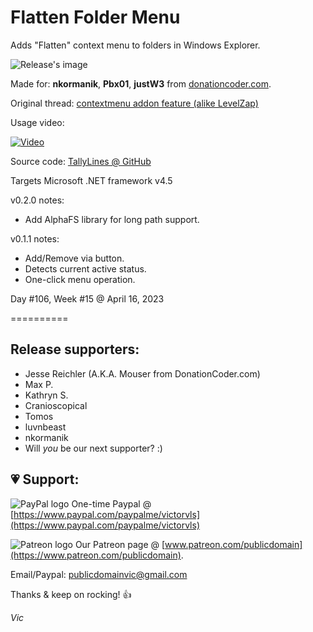 # Flatten Folder Menu

Adds "Flatten" context menu to folders in Windows Explorer.

![Release's image](https://user-images.githubusercontent.com/54631779/93476623-03419a00-f8c8-11ea-98e5-f720fd2db9af.png)

Made for: **nkormanik**, **Pbx01**, **justW3** from [donationcoder.com](https://www.donationcoder.com).

Original thread: [contextmenu addon feature (alike LevelZap)](https://www.donationcoder.com/forum/index.php?topic=46630.0)

Usage video:

[![Video](http://img.youtube.com/vi/Xx-DG0iX1e8/0.jpg)](http://www.youtube.com/watch?v=Xx-DG0iX1e8 "Usage video")

Source code: [TallyLines @ GitHub](https://github.com/publicdomain/tally-lines)

Targets Microsoft .NET framework v4.5

v0.2.0 notes:
- Add AlphaFS library for long path support.

v0.1.1 notes:
- Add/Remove via button.
- Detects current active status.
- One-click menu operation.

Day #106, Week #15 @ April 16, 2023

==========

## Release supporters:

* Jesse Reichler (A.K.A. Mouser from DonationCoder.com)
* Max P.
* Kathryn S.
* Cranioscopical
* Tomos
* luvnbeast
* nkormanik
* Will *you* be our next supporter? :)

## 💗 Support:

![PayPal logo](https://i.imgur.com/CSaPEFY.png) One-time Paypal @ [https://www.paypal.com/paypalme/victorvls](https://www.paypal.com/paypalme/victorvls)

![Patreon logo](https://i.imgur.com/LKBj3ih.png) Our Patreon page @ [www.patreon.com/publicdomain](https://www.patreon.com/publicdomain).

Email/Paypal: publicdomainvic@gmail.com

Thanks & keep on rocking! 👍

*Vic*
